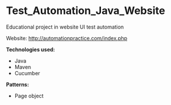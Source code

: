 # Test_Automation_Java_Website

Educational project in website UI test automation

Website: http://automationpractice.com/index.php

**Technologies used:**
- Java
- Maven
- Cucumber

**Patterns:**
- Page object
